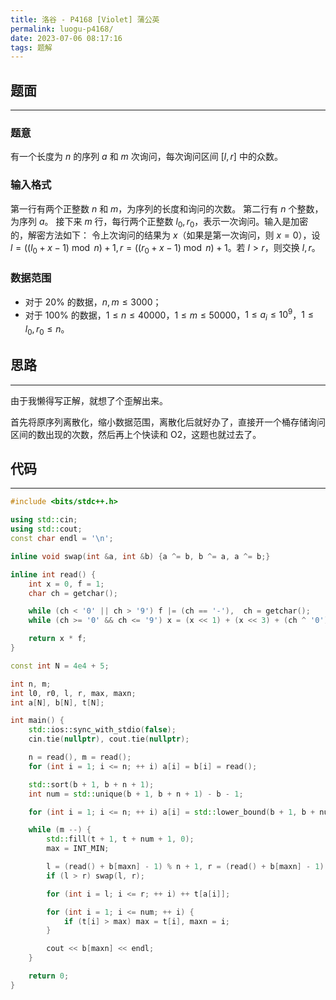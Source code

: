 ```yaml
---
title: 洛谷 - P4168 [Violet] 蒲公英
permalink: luogu-p4168/
date: 2023-07-06 08:17:16
tags: 题解
---
```


## 题面
---
### 题意
有一个长度为 $n$ 的序列 $a$ 和 $m$ 次询问，每次询问区间 $[l, r]$ 中的众数。

### 输入格式
第一行有两个正整数 $n$ 和 $m$，为序列的长度和询问的次数。
第二行有 $n$ 个整数，为序列 $a$。
接下来 $m$ 行，每行两个正整数 $l_0, r_0$，表示一次询问。输入是加密的，解密方法如下：
令上次询问的结果为 $x$（如果是第一次询问，则 $x = 0$），设 $l = ((l_0 + x - 1) \bmod n) + 1, r = ((r_0 + x - 1) \bmod n) + 1$。若 $l > r$，则交换 $l, r$。

### 数据范围
- 对于 $20\%$ 的数据，$n, m \le 3000$；
- 对于 $100\%$ 的数据，$1 \le n \le 40000$，$1 \le m \le 50000$，$1 \le a_i \le 10^9$，$1 \le l_0, r_0 \le n$。


## 思路
---
由于我懒得写正解，就想了个歪解出来。

首先将原序列离散化，缩小数据范围，离散化后就好办了，直接开一个桶存储询问区间的数出现的次数，然后再上个快读和 O2，这题也就过去了。


## 代码
---
```cpp
#include <bits/stdc++.h>

using std::cin;
using std::cout;
const char endl = '\n';

inline void swap(int &a, int &b) {a ^= b, b ^= a, a ^= b;}

inline int read() {
    int x = 0, f = 1;
    char ch = getchar();

    while (ch < '0' || ch > '9') f |= (ch == '-'),  ch = getchar();
    while (ch >= '0' && ch <= '9') x = (x << 1) + (x << 3) + (ch ^ '0'), ch = getchar();

    return x * f;
}

const int N = 4e4 + 5;

int n, m;
int l0, r0, l, r, max, maxn;
int a[N], b[N], t[N];

int main() {
    std::ios::sync_with_stdio(false);
    cin.tie(nullptr), cout.tie(nullptr);

    n = read(), m = read();
    for (int i = 1; i <= n; ++ i) a[i] = b[i] = read();

    std::sort(b + 1, b + n + 1);
    int num = std::unique(b + 1, b + n + 1) - b - 1;

    for (int i = 1; i <= n; ++ i) a[i] = std::lower_bound(b + 1, b + num + 1, a[i]) - b;

    while (m --) {
        std::fill(t + 1, t + num + 1, 0);
        max = INT_MIN;

        l = (read() + b[maxn] - 1) % n + 1, r = (read() + b[maxn] - 1) % n + 1;
        if (l > r) swap(l, r);

        for (int i = l; i <= r; ++ i) ++ t[a[i]];

        for (int i = 1; i <= num; ++ i) {
            if (t[i] > max) max = t[i], maxn = i;
        }

        cout << b[maxn] << endl;
    }

    return 0;
}
```